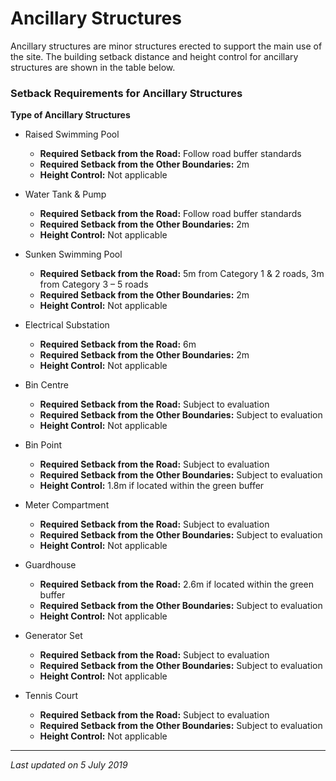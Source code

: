 # Ancillary Structures

Ancillary structures are minor structures erected to support the main use of the site. The building setback distance and height control for ancillary structures are shown in the table below.

### Setback Requirements for Ancillary Structures

**Type of Ancillary Structures**
- Raised Swimming Pool  
  - **Required Setback from the Road:** Follow road buffer standards
  - **Required Setback from the Other Boundaries:** 2m
  - **Height Control:** Not applicable

- Water Tank & Pump  
  - **Required Setback from the Road:** Follow road buffer standards
  - **Required Setback from the Other Boundaries:** 2m
  - **Height Control:** Not applicable

- Sunken Swimming Pool  
  - **Required Setback from the Road:** 5m from Category 1 & 2 roads, 3m from Category 3 – 5 roads
  - **Required Setback from the Other Boundaries:** 2m
  - **Height Control:** Not applicable

- Electrical Substation  
  - **Required Setback from the Road:** 6m
  - **Required Setback from the Other Boundaries:** 2m
  - **Height Control:** Not applicable

- Bin Centre  
  - **Required Setback from the Road:** Subject to evaluation
  - **Required Setback from the Other Boundaries:** Subject to evaluation
  - **Height Control:** Not applicable

- Bin Point  
  - **Required Setback from the Road:** Subject to evaluation
  - **Required Setback from the Other Boundaries:** Subject to evaluation
  - **Height Control:** 1.8m if located within the green buffer

- Meter Compartment  
  - **Required Setback from the Road:** Subject to evaluation
  - **Required Setback from the Other Boundaries:** Subject to evaluation
  - **Height Control:** Not applicable

- Guardhouse  
  - **Required Setback from the Road:** 2.6m if located within the green buffer
  - **Required Setback from the Other Boundaries:** Subject to evaluation
  - **Height Control:** Not applicable

- Generator Set  
  - **Required Setback from the Road:** Subject to evaluation
  - **Required Setback from the Other Boundaries:** Subject to evaluation
  - **Height Control:** Not applicable

- Tennis Court  
  - **Required Setback from the Road:** Subject to evaluation
  - **Required Setback from the Other Boundaries:** Subject to evaluation
  - **Height Control:** Not applicable

------------------------------------------------------------------------

*Last updated on 5 July 2019*
